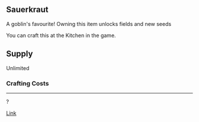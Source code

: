 ## Sauerkraut

A goblin's favourite! Owning this item unlocks fields and new seeds

You can craft this at the Kitchen in the game.

## Supply

Unlimited

### Crafting Costs

---

?

[Link](https://docs.sunflower-land.com/crafting-guide)
